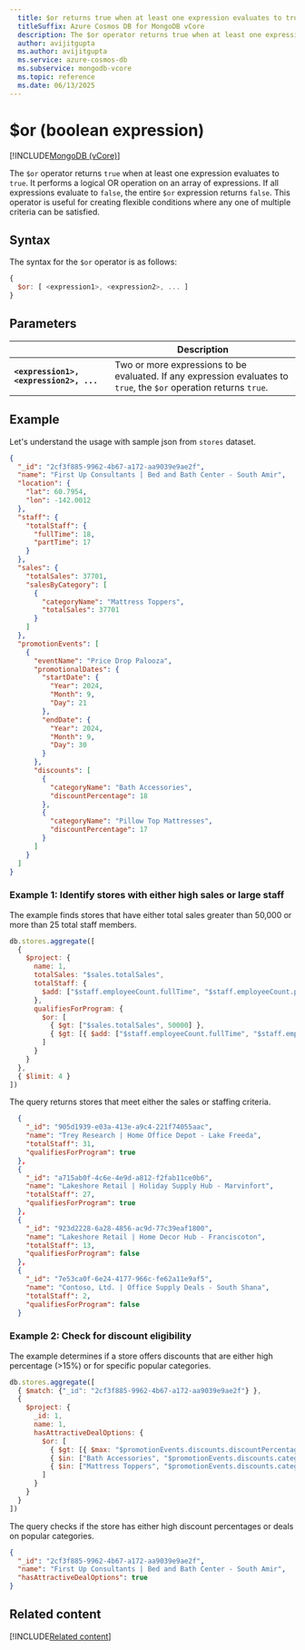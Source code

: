 ```yaml
---
  title: $or returns true when at least one expression evaluates to true.
  titleSuffix: Azure Cosmos DB for MongoDB vCore
  description: The $or operator returns true when at least one expression evaluates to true.
  author: avijitgupta
  ms.author: avijitgupta
  ms.service: azure-cosmos-db
  ms.subservice: mongodb-vcore
  ms.topic: reference
  ms.date: 06/13/2025
---
```


# $or (boolean expression)

[!INCLUDE[MongoDB (vCore)](~/reusable-content/ce-skilling/azure/includes/cosmos-db/includes/appliesto-mongodb-vcore.md)]

The `$or` operator returns `true` when at least one expression evaluates to `true`. It performs a logical OR operation on an array of expressions. If all expressions evaluate to `false`, the entire `$or` expression returns `false`. This operator is useful for creating flexible conditions where any one of multiple criteria can be satisfied.

## Syntax

The syntax for the `$or` operator is as follows:

```javascript
{
  $or: [ <expression1>, <expression2>, ... ]
}
```

## Parameters

| | Description |
| --- | --- |
| **`<expression1>, <expression2>, ...`** | Two or more expressions to be evaluated. If any expression evaluates to `true`, the `$or` operation returns `true`. |

## Example

Let's understand the usage with sample json from `stores` dataset.

```json
{
  "_id": "2cf3f885-9962-4b67-a172-aa9039e9ae2f",
  "name": "First Up Consultants | Bed and Bath Center - South Amir",
  "location": {
    "lat": 60.7954,
    "lon": -142.0012
  },
  "staff": {
    "totalStaff": {
      "fullTime": 18,
      "partTime": 17
    }
  },
  "sales": {
    "totalSales": 37701,
    "salesByCategory": [
      {
        "categoryName": "Mattress Toppers",
        "totalSales": 37701
      }
    ]
  },
  "promotionEvents": [
    {
      "eventName": "Price Drop Palooza",
      "promotionalDates": {
        "startDate": {
          "Year": 2024,
          "Month": 9,
          "Day": 21
        },
        "endDate": {
          "Year": 2024,
          "Month": 9,
          "Day": 30
        }
      },
      "discounts": [
        {
          "categoryName": "Bath Accessories",
          "discountPercentage": 18
        },
        {
          "categoryName": "Pillow Top Mattresses",
          "discountPercentage": 17
        }
      ]
    }
  ]
}
```

### Example 1: Identify stores with either high sales or large staff

The example finds stores that have either total sales greater than 50,000 or more than 25 total staff members.

```javascript
db.stores.aggregate([
  {
    $project: {
      name: 1,
      totalSales: "$sales.totalSales",
      totalStaff: { 
        $add: ["$staff.employeeCount.fullTime", "$staff.employeeCount.partTime"] 
      },
      qualifiesForProgram: {
        $or: [
          { $gt: ["$sales.totalSales", 50000] },
          { $gt: [{ $add: ["$staff.employeeCount.fullTime", "$staff.employeeCount.partTime"] }, 25] }
        ]
      }
    }
  },
  { $limit: 4 }
])
```

The query returns stores that meet either the sales or staffing criteria.

```json
  {
    "_id": "905d1939-e03a-413e-a9c4-221f74055aac",
    "name": "Trey Research | Home Office Depot - Lake Freeda",
    "totalStaff": 31,
    "qualifiesForProgram": true
  },
  {
    "_id": "a715ab0f-4c6e-4e9d-a812-f2fab11ce0b6",
    "name": "Lakeshore Retail | Holiday Supply Hub - Marvinfort",
    "totalStaff": 27,
    "qualifiesForProgram": true
  },
  {
    "_id": "923d2228-6a28-4856-ac9d-77c39eaf1800",
    "name": "Lakeshore Retail | Home Decor Hub - Franciscoton",
    "totalStaff": 13,
    "qualifiesForProgram": false
  },
  {
    "_id": "7e53ca0f-6e24-4177-966c-fe62a11e9af5",
    "name": "Contoso, Ltd. | Office Supply Deals - South Shana",
    "totalStaff": 2,
    "qualifiesForProgram": false
  }
```

### Example 2: Check for discount eligibility

The example determines if a store offers discounts that are either high percentage (>15%) or for specific popular categories.

```javascript
db.stores.aggregate([
  { $match: {"_id": "2cf3f885-9962-4b67-a172-aa9039e9ae2f"} },
  {
    $project: {
      _id: 1,
      name: 1,
      hasAttractiveDealOptions: {
        $or: [
          { $gt: [{ $max: "$promotionEvents.discounts.discountPercentage" }, 15] },
          { $in: ["Bath Accessories", "$promotionEvents.discounts.categoryName"] },
          { $in: ["Mattress Toppers", "$promotionEvents.discounts.categoryName"] }
        ]
      }
    }
  }
])
```

The query checks if the store has either high discount percentages or deals on popular categories.

```json
{
  "_id": "2cf3f885-9962-4b67-a172-aa9039e9ae2f",
  "name": "First Up Consultants | Bed and Bath Center - South Amir",
  "hasAttractiveDealOptions": true
}
```

## Related content

[!INCLUDE[Related content](../includes/related-content.md)]
